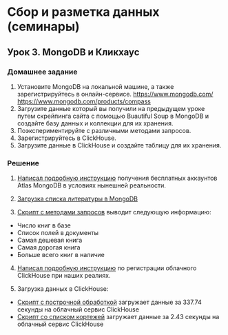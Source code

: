# Сбор и разметка данных (семинары)

## Урок 3. MongoDB и Кликхаус

### Домашнее задание

1. Установите MongoDB на локальной машине, а также зарегистрируйтесь в онлайн-сервисе. https://www.mongodb.com/ https://www.mongodb.com/products/compass
2. Загрузите данные который вы получили на предыдущем уроке путем скрейпинга сайта с помощью Buautiful Soup в MongoDB и создайте базу данных и коллекции для их хранения.
3. Поэкспериментируйте с различными методами запросов.
4. Зарегистрируйтесь в ClickHouse.
5. Загрузите данные в ClickHouse и создайте таблицу для их хранения.


### Решение

1. [Написал подробную инструкцию](https://github.com/allseenn/api/blob/main/03.Lecture/README.md#mongodb) получения бесплатных аккаунтов Atlas MongoDB в условиях нынешней реальности.

2. [Загрузка списка литературы в MongoDB](https://github.com/allseenn/api/blob/main/03.Tasks/02.py)

3. [Скрипт с методами запросов](https://github.com/allseenn/api/blob/main/03.Tasks/03.py) выводит следующую информацию:

- Число книг в базе
- Список полей в документы
- Самая дешевая книга
- Самая дорогая книга
- Больше всего книг в наличие

4. [Написал подробную инструкцию](https://github.com/allseenn/api/blob/main/03.Lecture/README.md#clickhouse) по регистрации облачного ClickHouse при наших реалиях.

5. Загрузка данных в ClickHouse:

- [Скрипт c построчной обработкой](https://github.com/allseenn/api/blob/main/03.Tasks/04.py) загружает данные за 337.74 секунды на облачный сервис ClickHouse
- [Скрипт со списком кортежей](https://github.com/allseenn/api/blob/main/03.Tasks/05.py) загружает данные за 2.43 секунды на облачный сервис ClickHouse
